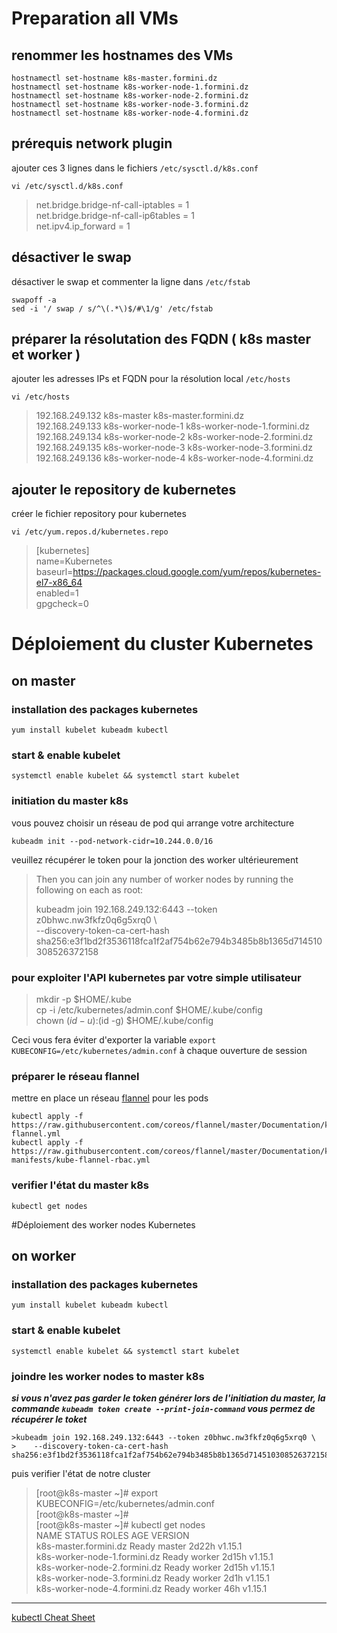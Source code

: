 # Preparation all VMs
## renommer les hostnames des VMs
```shell
hostnamectl set-hostname k8s-master.formini.dz
hostnamectl set-hostname k8s-worker-node-1.formini.dz
hostnamectl set-hostname k8s-worker-node-2.formini.dz
hostnamectl set-hostname k8s-worker-node-3.formini.dz
hostnamectl set-hostname k8s-worker-node-4.formini.dz
```
## prérequis network plugin
ajouter ces 3 lignes dans le fichiers `/etc/sysctl.d/k8s.conf`
```shell
vi /etc/sysctl.d/k8s.conf
```
>net.bridge.bridge-nf-call-iptables = 1  
>net.bridge.bridge-nf-call-ip6tables = 1  
>net.ipv4.ip_forward = 1  

## désactiver le swap
désactiver le swap et commenter la ligne dans `/etc/fstab`
```shell
swapoff -a
sed -i '/ swap / s/^\(.*\)$/#\1/g' /etc/fstab
```

## préparer la résolutation des FQDN ( k8s master et worker )
ajouter les adresses IPs et FQDN pour la résolution local `/etc/hosts`
```shell
vi /etc/hosts
```
>192.168.249.132		k8s-master			    k8s-master.formini.dz  
>192.168.249.133		k8s-worker-node-1	  k8s-worker-node-1.formini.dz  
>192.168.249.134		k8s-worker-node-2	  k8s-worker-node-2.formini.dz  
>192.168.249.135		k8s-worker-node-3	  k8s-worker-node-3.formini.dz  
>192.168.249.136		k8s-worker-node-4	  k8s-worker-node-4.formini.dz  

## ajouter le repository de kubernetes
créer le fichier repository pour kubernetes
```shell
vi /etc/yum.repos.d/kubernetes.repo
```
>[kubernetes]  
>name=Kubernetes  
>baseurl=https://packages.cloud.google.com/yum/repos/kubernetes-el7-x86_64  
>enabled=1  
>gpgcheck=0  

# Déploiement du cluster Kubernetes
## on master
### installation des packages kubernetes
```shell
yum install kubelet kubeadm kubectl
```
### start & enable kubelet
```shell
systemctl enable kubelet && systemctl start kubelet
```
### initiation du master k8s
vous pouvez choisir un réseau de pod qui arrange votre architecture
```shell
kubeadm init --pod-network-cidr=10.244.0.0/16
```
veuillez récupérer le token pour la jonction des worker ultérieurement 
>Then you can join any number of worker nodes by running the following on each as root:  
>  
>kubeadm join 192.168.249.132:6443 --token z0bhwc.nw3fkfz0q6g5xrq0 \  
>    --discovery-token-ca-cert-hash sha256:e3f1bd2f3536118fca1f2af754b62e794b3485b8b1365d714510308526372158     

### pour exploiter l'API kubernetes par votre simple utilisateur 
>mkdir -p $HOME/.kube  
>cp -i /etc/kubernetes/admin.conf $HOME/.kube/config  
>chown $(id -u):$(id -g) $HOME/.kube/config  

Ceci vous fera éviter d'exporter la variable `export KUBECONFIG=/etc/kubernetes/admin.conf` à chaque ouverture de session
### préparer le réseau flannel
mettre en place un réseau [flannel](https://coreos.com/flannel/docs/latest/?source=post_page---------------------------) pour les pods
```shell
kubectl apply -f https://raw.githubusercontent.com/coreos/flannel/master/Documentation/kube-flannel.yml
kubectl apply -f https://raw.githubusercontent.com/coreos/flannel/master/Documentation/k8s-manifests/kube-flannel-rbac.yml
```
### verifier l'état du master k8s
```shell
kubectl get nodes
```

#Déploiement des worker nodes Kubernetes
## on worker
### installation des packages kubernetes
```shell
yum install kubelet kubeadm kubectl
```
### start & enable kubelet
```shell
systemctl enable kubelet && systemctl start kubelet
```
### joindre les worker nodes to master k8s
***si vous n'avez pas garder le token générer lors de l'initiation du master, la commande `kubeadm token create --print-join-command` vous permez de récupérer le toket***
```shell
>kubeadm join 192.168.249.132:6443 --token z0bhwc.nw3fkfz0q6g5xrq0 \  
>    --discovery-token-ca-cert-hash sha256:e3f1bd2f3536118fca1f2af754b62e794b3485b8b1365d714510308526372158  
```
puis verifier l'état de notre cluster
>[root@k8s-master ~]# export KUBECONFIG=/etc/kubernetes/admin.conf  
>[root@k8s-master ~]#  
>[root@k8s-master ~]# kubectl get nodes  
>NAME                              STATUS     ROLES    AGE     VERSION  
>k8s-master.formini.dz             Ready      master   2d22h   v1.15.1  
>k8s-worker-node-1.formini.dz      Ready      worker   2d15h   v1.15.1  
>k8s-worker-node-2.formini.dz      Ready      worker   2d15h   v1.15.1  
>k8s-worker-node-3.formini.dz      Ready      worker   2d1h    v1.15.1  
>k8s-worker-node-4.formini.dz      Ready      worker   46h     v1.15.1  

---------------------------------------
[kubectl Cheat Sheet](https://kubernetes.io/docs/reference/kubectl/cheatsheet/?source=post_page---------------------------)
